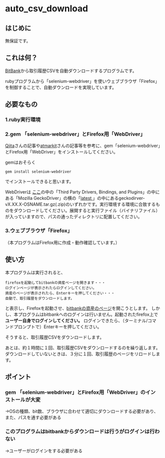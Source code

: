 # auto_csv_download

## はじめに
無保証です。

## これは何？
[BitBank](https://bitbank.cc/)から取引履歴CSVを自動ダウンロードするプログラムです。

rubyプログラムから「selenium-webdriver」を使いウェブブラウザ「Firefox」を制御することで、自動ダウンロードを実現しています。

## 必要なもの
### 1.ruby実行環境
### 2.gem 「selenium-webdriver」とFirefox用「WebDriver」
[Qiita](https://qiita.com/yulily@github/items/c3edbe25e84280c17776)さんの記事や[atmarkit](http://www.atmarkit.co.jp/ait/articles/1210/05/news104.html)さんの記事等を参考に、gem「selenium-webdriver」とFirefox用「WebDriver」をインストールしてください。

gemはおそらく
```
gem install selenium-webdriver
```
でインストールできると思います。

WebDriverは [ここ](https://www.seleniumhq.org/download/)の中の「Third Party Drivers, Bindings, and Plugins」の中にある「Mozilla GeckoDriver」の横の「[latest  ](https://github.com/mozilla/geckodriver/releases)」の中にあるgeckodirver-vX.XX.X-OSNAME.tar.gz(.zip)のいずれかです。実行環境する環境に合致するものをダウンロードしてください。展開すると実行ファイル（バイナリファイル）が入っていますので、パスの通ったディレクトリに配置してください。

### 3.ウェブブラウザ「Firefox」
（本プログラムはFirefox用に作成・動作確認しています。）

## 使い方
本プログラムは実行されると、

```
firefoxを起動してbitbankの資産ページを開きます・・・
ログインページが表示されたらログインしてください。
資産のページが表示されたら、Enterキーを押してください・・・
自動で、取引履歴をダウンロードします。
```

と表示し、Firefoxを起動させ、[bitbankの資産のページ](https://bitbank.cc/app/account/trade_history)を開こうとします。
しかし、本プログラムはbitbankへのログインは行いません。起動されたfirefox上で __ユーザー自身でログインしてください。__
ログインできたら、（ターミナル/コマンドプロンプトで）Enterキーを押してください。

そうすると、取引履歴CSVをダウンロードします。

あとは、約１時間に１回、取引履歴CSVをダウンロードするのを繰り返します。ダウンロードしていないときは、３分に１回、取引履歴のページをリロードします。

## ポイント
### gem 「selenium-webdriver」とFirefox用「WebDriver」のインストールが大変
→OSの種類、bit数、ブラウザに合わせて適切にダウンロードする必要があり、また、パスを通す必要がある
### このプログラムはbitbankからダウンロードは行うがログインは行わない
→ユーザーがログインをする必要がある
